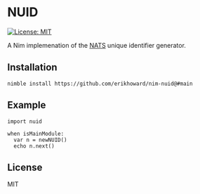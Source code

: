 # NUID

[![License: MIT](https://img.shields.io/badge/License-MIT-blue.svg)](https://opensource.org/licenses/MIT)

A Nim implemenation of the [NATS](https://nats.io/) unique identifier generator.

## Installation
```
nimble install https://github.com/erikhoward/nim-nuid@#main
`````

## Example

`````
import nuid

when isMainModule:
  var n = newNUID()
  echo n.next()
`````

## License

MIT

